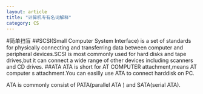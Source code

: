```yaml
---
layout: article
title: "计算机专有名词解释"
category: CS
---
```

#简单扫盲
##SCSI(Small Computer System Interface)
is a set of standards for physically connecting and transferring data between computer and peripheral devices.SCSI is most commonly used for hard disks and tape drives,but it can connect a wide range of other devices including scanners and CD drives. 
##ATA
ATA is short for AT COMPUTER attachment,means AT computer s attachment.You can easilly use ATA to connect harddisk on PC.

ATA is commonly consist of PATA(parallel ATA ) and SATA(serial ATA).
